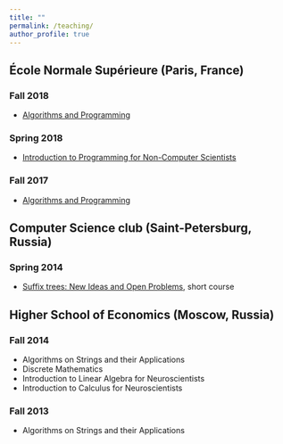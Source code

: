 ```yaml
---
title: ""
permalink: /teaching/
author_profile: true
---
```


## École Normale Supérieure (Paris, France)
### Fall 2018
* [Algorithms and Programming](https://moodle.di.ens.fr/course/view.php?id=2)

### Spring 2018
* [Introduction to Programming for Non-Computer Scientists](https://moodle.di.ens.fr/course/view.php?id=5)

### Fall 2017
* [Algorithms and Programming](https://moodle.di.ens.fr/course/view.php?id=2)

## Computer Science club (Saint-Petersburg, Russia)
### Spring 2014
* [Suffix trees: New Ideas and Open Problems](http://compsciclub.ru/courses/2014/2014-spring/about/), short course

## Higher School of Economics (Moscow, Russia)
### Fall 2014
* Algorithms on Strings and their Applications
* Discrete Mathematics
* Introduction to Linear Algebra for Neuroscientists
* Introduction to Calculus for Neuroscientists

### Fall 2013 
* Algorithms on Strings and their Applications
